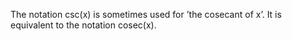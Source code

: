 The notation csc(x) is sometimes used for ’the cosecant of x’. It is
equivalent to the notation cosec(x).

